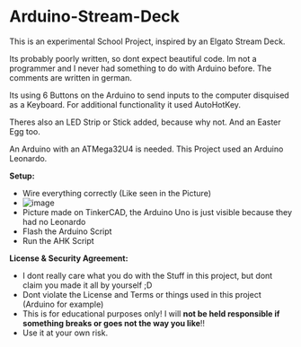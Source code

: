 # Arduino-Stream-Deck
This is an experimental School Project, inspired by an Elgato Stream Deck.

Its probably poorly written, so dont expect beautiful code. Im not a programmer and I never had something to do with Arduino before.
The comments are written in german.

Its using 6 Buttons on the Arduino to send inputs to the computer disquised as a Keyboard. 
For additional functionality it used AutoHotKey.

Theres also an LED Strip or Stick added, because why not. And an Easter Egg too.

An Arduino with an ATMega32U4 is needed. This Project used an Arduino Leonardo.

<b>Setup:</b>
* Wire everything correctly (Like seen in the Picture)
* ![image](https://user-images.githubusercontent.com/77331598/212781758-2fd4095f-1f8b-4e87-8e91-cb5b1d56469d.png)
* Picture made on TinkerCAD, the Arduino Uno is just visible because they had no Leonardo
* Flash the Arduino Script
* Run the AHK Script


<b>License & Security Agreement:</b>
* I dont really care what you do with the Stuff in this project, but dont claim you made it all by yourself ;D
* Dont violate the License and Terms or things used in this project (Arduino for example)
* This is for educational purposes only! I will <b>not be held responsible if something breaks or goes not the way you like</b>!! 
* Use it at your own risk.
